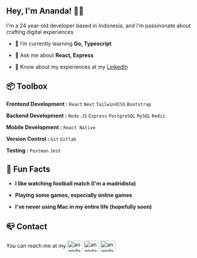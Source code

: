 <h2>Hey, I'm Ananda! 👋🏽</h2>

<p>I'm a 24 year-old developer based in Indonesia, and i'm passinonate about crafting digital experiences</p>

- 🌱 I’m currently learning **Go, Typescript**

- 💬 Ask me about **React, Express**

- 📄 Know about my experiences at my [LinkedIn](https://www.linkedin.com/in/anandafpp/)

## 📦 Toolbox

**Frontend Development :** `React` `Next` `TailwindCSS` `Bootstrap`

**Backend Development :** `Node.JS` `Express` `PostgreSQL` `MySQL` `Redis`

**Mobile Development :** `React Native`

**Version Control :** `Git` `Gitlab`

**Testing :** `Postman` `Jest`

## 🎲 Fun Facts

- **I like watching football match (I'm a madridista)**

- **Playing some games, especially online games**

- **I've never using Mac in my entire life (hopefully soon)**

## 📪 Contact

You can reach me at my <a href="https://linkedin.com/in/anandafpp" target="blank"><img align="center" src="https://raw.githubusercontent.com/rahuldkjain/github-profile-readme-generator/master/src/images/icons/Social/linked-in-alt.svg" alt="anandafpp" height="30" width="40" /></a>
<a href="https://fb.com/ananda fadhilah perkasa putra" target="blank"><img align="center" src="https://raw.githubusercontent.com/rahuldkjain/github-profile-readme-generator/master/src/images/icons/Social/facebook.svg" alt="ananda fadhilah perkasa putra" height="30" width="40" /></a>
<a href="https://instagram.com/ananda.fpp" target="blank"><img align="center" src="https://raw.githubusercontent.com/rahuldkjain/github-profile-readme-generator/master/src/images/icons/Social/instagram.svg" alt="ananda.fpp" height="30" width="40" /></a>
